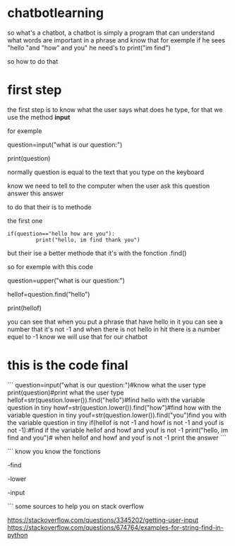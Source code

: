 # chatbotlearning
so what's a chatbot, a chatbot is simply a program that can understand what words are important in a phrase and know that for exemple if he sees "hello "and "how" and you" he need's to print("im find")
<p></p>
so how to do that
<p></p>
<h1>first step</h1>
the first step is to know what the user says what does he type, for that we use the method  <b>input</b><p></p>
for exemple<p></p>
question=input("what is our question:")<p>
print(question)<p>
<p></p>
normally question is equal to the text that you type on the keyboard
<p></p>
know we need to tell to the computer when the user ask this question answer this answer
<p>to do that their is to methode</p>
the first one<p>

```
if(question=="hello how are you"):
         print("hello, im find thank you")
```

 <p></p>
 but their ise a better methode that it's with the fonction .find()
 <p>
  so for exemple with this code<p></p>
  question=upper("what is our question:")<p>
  hellof=question.find("hello")<p>
  print(hellof)<p>
  <p></p>
  you can see that when you put a phrase that have hello in it you can see a number that it's not -1 and when there is not hello in hit there is a number equel to -1 know we will use that for our chatbot
  <p></p>
  <h1>this is the code final</h1>
  <p></p>
```
question=input("what is our question:")#know what the user type
print(question)#print what the user type
hellof=str(question.lower()).find("hello")#find hello with the variable question in tiny
howf=str(question.lower()).find("how")#find how with the variable question in tiny
youf=str(question.lower()).find("you")find you with the variable question in tiny
if(hellof is not -1 and howf is not -1 and youf is not -1):#find if the variable hellof and howf and youf is not -1
    print("hello, im find and you")# when hellof and howf and youf is not -1 print the answer
```
 <p></p>
 ```
 know you know the fonctions<p>
  -find<p>
  -lower<p>
  -input<p>
```
some sources to help you on stack overflow<p></p>
     <a href="https://stackoverflow.com/questions/3345202/getting-user-input">https://stackoverflow.com/questions/3345202/getting-user-input</a>
     <a href="https://stackoverflow.com/questions/674764/examples-for-string-find-in-python">https://stackoverflow.com/questions/674764/examples-for-string-find-in-python</a>
